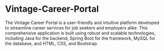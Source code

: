 # Vintage-Career-Portal
The Vintage Career Portal is a user-friendly and intuitive platform developed to streamline career services for job seekers and employers alike. This comprehensive application is built using robust and scalable technologies, including Java for the backend, Spring Boot for the framework, MySQL for the database, and HTML, CSS, and Bootstrap.
